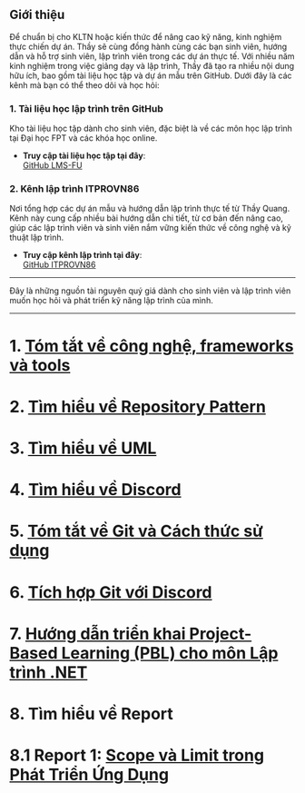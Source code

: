 ## Giới thiệu

Để chuẩn bị cho KLTN hoặc kiến thức để nâng cao kỹ năng, kinh nghiệm thực chiến dự án. Thầy sẽ cùng đồng hành cùng các bạn sinh viên, hướng dẫn và hỗ trợ sinh viên, lập trình viên trong các dự án thực tế. Với nhiều năm kinh nghiệm trong việc giảng dạy và lập trình, Thầy đã tạo ra nhiều nội dung hữu ích, bao gồm tài liệu học tập và dự án mẫu trên GitHub. Dưới đây là các kênh mà bạn có thể theo dõi và học hỏi:

### 1. **Tài liệu học lập trình trên GitHub**
Kho tài liệu học tập dành cho sinh viên, đặc biệt là về các môn học lập trình tại Đại học FPT và các khóa học online.

- **Truy cập tài liệu học tập tại đây**:  
  [GitHub LMS-FU](https://github.com/LMS-FU/document)

### 2. **Kênh lập trình ITPROVN86**
Nơi tổng hợp các dự án mẫu và hướng dẫn lập trình thực tế từ Thầy Quang. Kênh này cung cấp nhiều bài hướng dẫn chi tiết, từ cơ bản đến nâng cao, giúp các lập trình viên và sinh viên nắm vững kiến thức về công nghệ và kỹ thuật lập trình.

- **Truy cập kênh lập trình tại đây**:  
  [GitHub ITPROVN86](https://github.com/ITPROVN86)

---

Đây là những nguồn tài nguyên quý giá dành cho sinh viên và lập trình viên muốn học hỏi và phát triển kỹ năng lập trình của mình.

---

# 1. [Tóm tắt về công nghệ, frameworks và tools](https://github.com/LMS-FU/document/blob/main/BackendNote.MD)
# 2. [Tìm hiểu về Repository Pattern](https://github.com/LMS-FU/document/blob/main/RepositoryPattern.md)
# 3. [Tìm hiểu về UML](https://github.com/LMS-FU/document/blob/main/UML.md)
# 4. [Tìm hiểu về Discord](https://github.com/LMS-FU/document/blob/main/tutorial-discord.md)
# 5. [Tóm tắt về Git và Cách thức sử dụng](https://github.com/LMS-FU/document/blob/main/tutorial-git.MD)
# 6. [Tích hợp Git với Discord](https://github.com/LMS-FU/document/blob/main/Git_Discord.MD)
# 7. [Hướng dẫn triển khai Project-Based Learning (PBL) cho môn Lập trình .NET](https://github.com/LMS-FU/document/blob/main/Project-Based%20Learning(PBL).MD)
# 8. Tìm hiểu về Report
# 8.1 Report 1: [Scope và Limit trong Phát Triển Ứng Dụng](https://github.com/LMS-FU/document/blob/main/scope_and_limit.md)
